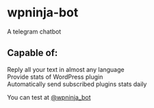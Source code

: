 # wpninja-bot
A telegram chatbot

## Capable of:
Reply all your text in almost any language <br>
Provide stats of WordPress plugin <br>
Automatically send subscribed plugins stats daily <br>

You can test at [@wpninja_bot](https://t.me/wpninja_bot)

